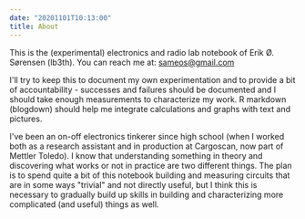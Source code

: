 ```yaml
---
date: "20201101T10:13:00"
title: About
---
```


This is the (experimental) electronics and radio lab notebook of Erik Ø. Sørensen (lb3th). 
You can reach me at: sameos@gmail.com

I'll try to keep this to document my own experimentation and to provide a bit of
accountability - successes and failures should be documented and I should 
take enough measurements to characterize my work. R markdown (blogdown) should help 
me integrate calculations and graphs with text and pictures. 

I've been an on-off electronics tinkerer since high school (when I worked both as
a research assistant and in production at Cargoscan, now part of Mettler Toledo). I know
that understanding something in theory and discovering what works or not in practice
are two different things. The plan is to spend quite a bit of this notebook building
and measuring circuits that are in some ways "trivial" and not directly useful, but I think
this is necessary to gradually build up skills in building and characterizing more
complicated (and useful) things as well.
